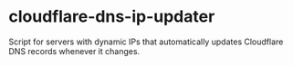 # cloudflare-dns-ip-updater
Script for servers with dynamic IPs that automatically updates Cloudflare DNS records whenever it changes.
